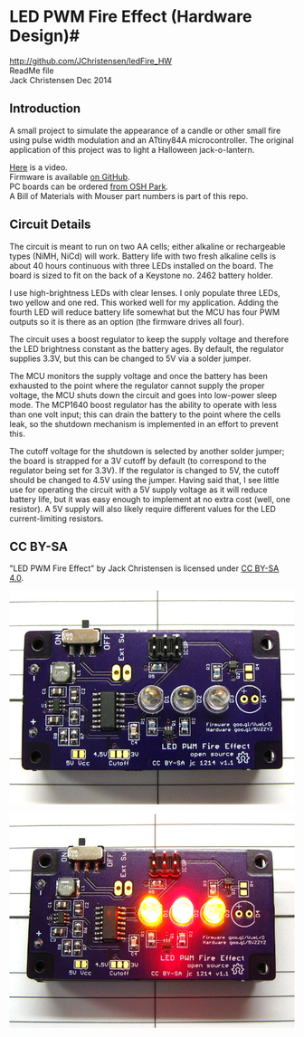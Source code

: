 # LED PWM Fire Effect (Hardware Design)#
http://github.com/JChristensen/ledFire_HW  
ReadMe file  
Jack Christensen Dec 2014

## Introduction ##

A small project to simulate the appearance of a candle or other small fire using pulse width modulation and an ATtiny84A microcontroller. The original application of this project was to light a Halloween jack-o-lantern.

[Here](https://vimeo.com/110424346) is a video.  
Firmware is available [on GitHub](http://goo.gl/VueLrD).  
PC boards can be ordered [from OSH Park](https://www.oshpark.com/shared_projects/ASV7G4qa).  
A Bill of Materials with Mouser part numbers is part of this repo.

## Circuit Details ##

The circuit is meant to run on two AA cells; either alkaline or rechargeable types (NiMH, NiCd) will work. Battery life with two fresh alkaline cells is about 40 hours continuous with three LEDs installed on the board. The board is sized to fit on the back of a Keystone no. 2462 battery holder.

I use high-brightness LEDs with clear lenses. I only populate three LEDs, two yellow and one red. This worked well for my application. Adding the fourth LED will reduce battery life somewhat but the MCU has four PWM outputs so it is there as an option (the firmware drives all four).

The circuit uses a boost regulator to keep the supply voltage and therefore the LED brightness constant as the battery ages. By default, the regulator supplies 3.3V, but this can be changed to 5V via a solder jumper.

The MCU monitors the supply voltage and once the battery has been exhausted to the point where the regulator cannot supply the proper voltage, the MCU shuts down the circuit and goes into low-power sleep mode. The MCP1640 boost regulator has the ability to operate with less than one volt input; this can drain the battery to the point where the cells leak, so the shutdown mechanism is implemented in an effort to prevent this.

The cutoff voltage for the shutdown is selected by another solder jumper; the board is strapped for a 3V cutoff by default (to correspond to the regulator being set for 3.3V). If the regulator is changed to 5V, the cutoff should be changed to 4.5V using the jumper. Having said that, I see little use for operating the circuit with a 5V supply voltage as it will reduce battery life, but it was easy enough to implement at no extra cost (well, one resistor). A 5V supply will also likely require different values for the LED current-limiting resistors.

## CC BY-SA ##
"LED PWM Fire Effect" by Jack Christensen is licensed under [CC BY-SA 4.0](http://creativecommons.org/licenses/by-sa/4.0/).

![](https://raw.githubusercontent.com/JChristensen/ledFire_HW/master/board1.jpg)
  
![](https://raw.githubusercontent.com/JChristensen/ledFire_HW/master/board2.jpg)
